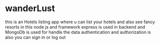 # wanderLust
this is an Hotels listing app where u can list your hotels and also see fancy resorts
in this node js and framework express is used in backend and MongoDb is used for handle the data
authentication and authorization is also you can sign in or log out
